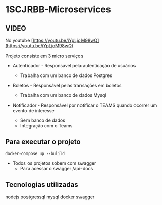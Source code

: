 # 1SCJRBB-Microservices


## VIDEO

No youtube [https://youtu.be/iYpLjoM98wQ](https://youtu.be/iYpLjoM98wQ)

Projeto consiste em 3 micro serviços

- Autenticador - Responsável pela autenticação de usuários
    - Trabalha com um banco de dados Postgres

- Boletos - Responsável pelas transações em boletos
    - Trabalha com um banco de dados Mysql

- Notificador - Responsável por notificar o TEAMS quando ocorrer um evento de interesse
    - Sem banco de dados 
    - Integração com o Teams

## Para executar o projeto

`docker-compose up --bulild`


- Todos os projetos sobem com swagger
    - Para acessar o swagger /api-docs

## Tecnologias utilizadas

nodejs
postgressql
mysql
docker
swagger


